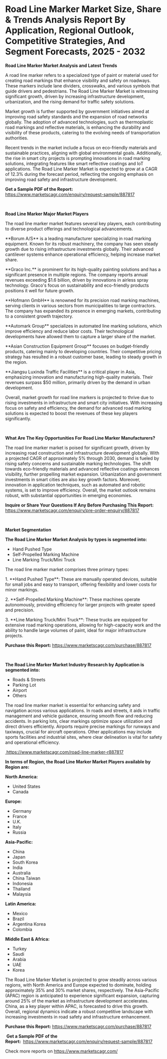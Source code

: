 <p><h1>Road Line Marker Market Size, Share & Trends Analysis Report By Application, Regional Outlook, Competitive Strategies, And Segment Forecasts, 2025 - 2032</h1></p><p><strong>Road Line Marker Market Analysis and Latest Trends</strong></p>
<p><p>A road line marker refers to a specialized type of paint or material used for creating road markings that enhance visibility and safety on roadways. These markers include lane dividers, crosswalks, and various symbols that guide drivers and pedestrians. The Road Line Marker Market is witnessing significant growth, driven by increasing infrastructure development, urbanization, and the rising demand for traffic safety solutions.</p><p>Market growth is further supported by government initiatives aimed at improving road safety standards and the expansion of road networks globally. The adoption of advanced technologies, such as thermoplastic road markings and reflective materials, is enhancing the durability and visibility of these products, catering to the evolving needs of transportation authorities.</p><p>Recent trends in the market include a focus on eco-friendly materials and sustainable practices, aligning with global environmental goals. Additionally, the rise in smart city projects is prompting innovations in road marking solutions, integrating features like smart reflective coatings and IoT applications. The Road Line Marker Market is expected to grow at a CAGR of 12.3% during the forecast period, reflecting the ongoing emphasis on improving road safety and infrastructure development.</p></p>
<p><strong>Get a Sample PDF of the Report:&nbsp;</strong> <a href="https://www.marketscagr.com/enquiry/request-sample/887817?utm_campaign=2944&utm_medium=2&utm_source=Github&utm_content=ia&utm_term=08042025&utm_id=road-line-marker">https://www.marketscagr.com/enquiry/request-sample/887817</a></p>
<p>&nbsp;</p>
<p><strong>Road Line Marker Major Market Players</strong></p>
<p><p>The road line marker market features several key players, each contributing to diverse product offerings and technological advancements. </p><p>**Borum A/S** is a leading manufacturer specializing in road marking equipment. Known for its robust machinery, the company has seen steady growth due to rising infrastructure investments globally. Their advanced cantilever systems enhance operational efficiency, helping increase market share.</p><p>**Graco Inc.** is prominent for its high-quality painting solutions and has a significant presence in multiple regions. The company reports annual revenues exceeding $1.6 billion, driven by innovations in airless spray technology. Graco's focus on sustainability and eco-friendly products positions it well for future growth.</p><p>**Hofmann GmbH** is renowned for its precision road marking machines, serving clients in various sectors from municipalities to large contractors. The company has expanded its presence in emerging markets, contributing to a consistent growth trajectory.</p><p>**Automark Group** specializes in automated line marking solutions, which improve efficiency and reduce labor costs. Their technological developments have allowed them to capture a larger share of the market.</p><p>**Asian Construction Equipment Group** focuses on budget-friendly products, catering mainly to developing countries. Their competitive pricing strategy has resulted in a robust customer base, leading to steady growth in the region.</p><p>**Jiangsu Luxinda Traffic Facilities** is a critical player in Asia, emphasizing innovation and manufacturing high-quality materials. Their revenues surpass $50 million, primarily driven by the demand in urban development.</p><p>Overall, market growth for road line markers is projected to thrive due to rising investments in infrastructure and smart city initiatives. With increasing focus on safety and efficiency, the demand for advanced road marking solutions is expected to boost the revenues of these key players significantly.</p></p>
<p>&nbsp;</p>
<p><strong>What Are The Key Opportunities For Road Line Marker Manufacturers?</strong></p>
<p><p>The road line marker market is poised for significant growth, driven by increasing road construction and infrastructure development globally. With a projected CAGR of approximately 5% through 2030, demand is fueled by rising safety concerns and sustainable marking technologies. The shift towards eco-friendly materials and advanced reflective coatings enhances visibility, further propelling market expansion. Urbanization and government investments in smart cities are also key growth factors. Moreover, innovation in application techniques, such as automated and robotic systems, is set to improve efficiency. Overall, the market outlook remains robust, with substantial opportunities in emerging economies.</p></p>
<p><strong>Inquire or Share Your Questions If Any Before Purchasing This Report:</strong> <a href="https://www.marketscagr.com/enquiry/pre-order-enquiry/887817?utm_campaign=2944&utm_medium=2&utm_source=Github&utm_content=ia&utm_term=08042025&utm_id=road-line-marker">https://www.marketscagr.com/enquiry/pre-order-enquiry/887817</a></p>
<p>&nbsp;</p>
<p><strong>Market Segmentation</strong></p>
<p><strong>The Road Line Marker Market Analysis by types is segmented into:</strong></p>
<p><ul><li>Hand Pushed Type</li><li>Self-Propelled Marking Machine</li><li>Line Marking Truck/Mini Truck</li></ul></p>
<p><p>The road line marker market comprises three primary types: </p><p>1. **Hand Pushed Type**: These are manually operated devices, suitable for small jobs and easy to transport, offering flexibility and lower costs for minor markings. </p><p>2. **Self-Propelled Marking Machine**: These machines operate autonomously, providing efficiency for larger projects with greater speed and precision. </p><p>3. **Line Marking Truck/Mini Truck**: These trucks are equipped for extensive road marking operations, allowing for high-capacity work and the ability to handle large volumes of paint, ideal for major infrastructure projects.</p></p>
<p><strong>Purchase this Report:&nbsp;</strong><a href="https://www.marketscagr.com/purchase/887817?utm_campaign=2944&utm_medium=2&utm_source=Github&utm_content=ia&utm_term=08042025&utm_id=road-line-marker">https://www.marketscagr.com/purchase/887817</a></p>
<p>&nbsp;</p>
<p><strong>The Road Line Marker Market Industry Research by Application is segmented into:</strong></p>
<p><ul><li>Roads & Streets</li><li>Parking Lot</li><li>Airport</li><li>Others</li></ul></p>
<p><p>The road line marker market is essential for enhancing safety and navigation across various applications. In roads and streets, it aids in traffic management and vehicle guidance, ensuring smooth flow and reducing accidents. In parking lots, clear markings optimize space utilization and direct drivers efficiently. Airports require precise markings for runways and taxiways, crucial for aircraft operations. Other applications may include sports facilities and industrial sites, where clear delineation is vital for safety and operational efficiency.</p></p>
<p><a href="https://www.marketscagr.com/road-line-marker-r887817?utm_campaign=2944&utm_medium=2&utm_source=Github&utm_content=ia&utm_term=08042025&utm_id=road-line-marker">&nbsp;https://www.marketscagr.com/road-line-marker-r887817</a></p>
<p><strong>In terms of Region, the Road Line Marker Market Players available by Region are:</strong></p>
<p>
    <p> <strong> North America: </strong>
        <ul>
            <li>United States</li>
            <li>Canada</li>
        </ul>
        </p> 
    <p> <strong> Europe: </strong>
        <ul>
            <li>Germany</li>
            <li>France</li>
            <li>U.K.</li>
            <li>Italy</li>
            <li>Russia</li>
        </ul>
        </p> 
    <p> <strong> Asia-Pacific: </strong>
        <ul>
            <li>China</li>
            <li>Japan</li>
            <li>South Korea</li>
            <li>India</li>
            <li>Australia</li>
            <li>China Taiwan</li>
            <li>Indonesia</li>
            <li>Thailand</li>
            <li>Malaysia</li>
        </ul>
        </p> 
    <p> <strong> Latin America: </strong>
        <ul>
            <li>Mexico</li>
            <li>Brazil</li>
            <li>Argentina Korea</li>
            <li>Colombia</li>
        </ul>
        </p> 
    <p> <strong> Middle East & Africa: </strong>
        <ul>
            <li>Turkey</li>
            <li>Saudi</li>
            <li>Arabia</li>
            <li>UAE</li>
            <li>Korea</li>
        </ul>
    </p>
    </p>
<p><p>The Road Line Marker Market is projected to grow steadily across various regions, with North America and Europe expected to dominate, holding approximately 35% and 30% market shares, respectively. The Asia-Pacific (APAC) region is anticipated to experience significant expansion, capturing around 25% of the market as infrastructure development accelerates. China, as a key player within APAC, is forecasted to drive this growth. Overall, regional dynamics indicate a robust competitive landscape with increasing investments in road safety and infrastructure enhancement.</p></p>
<p><strong>Purchase this Report: </strong><a href="https://www.marketscagr.com/purchase/887817?utm_campaign=2944&utm_medium=2&utm_source=Github&utm_content=ia&utm_term=08042025&utm_id=road-line-marker">https://www.marketscagr.com/purchase/887817</a></p>
<p>&nbsp;<strong>Get a Sample PDF of the Report:&nbsp;&nbsp;</strong><a href="https://www.marketscagr.com/enquiry/request-sample/887817?utm_campaign=2944&utm_medium=2&utm_source=Github&utm_content=ia&utm_term=08042025&utm_id=road-line-marker">https://www.marketscagr.com/enquiry/request-sample/887817</a></p>
<p><strong></strong></p>
<p>Check more reports on <a href="https://www.marketscagr.com/?utm_campaign=2944&utm_medium=2&utm_source=Github&utm_content=ia&utm_term=08042025&utm_id=road-line-marker">https://www.marketscagr.com/</a></p>
